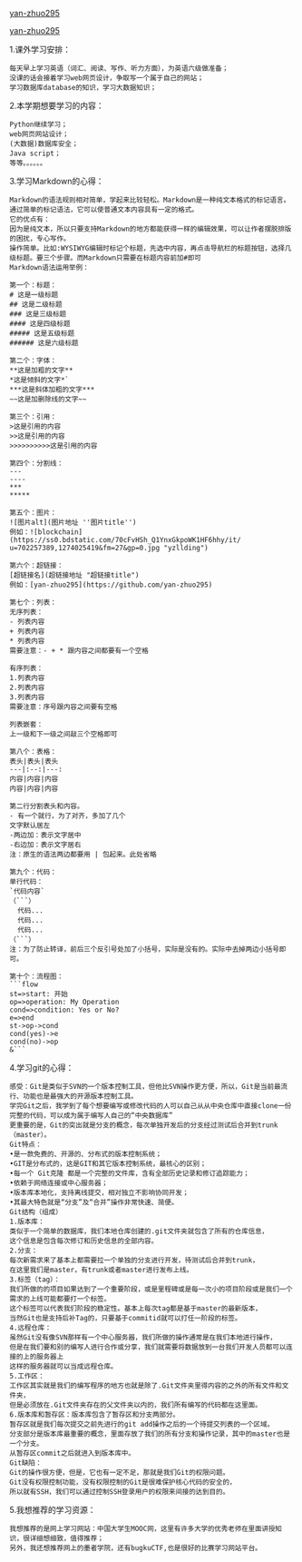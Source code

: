 [yan-zhuo295](https://github.com/yan-zhuo295)

<a href="https://github.com/yan-zhuo295" target="_blank">yan-zhuo295</a>

1.课外学习安排：
```
每天早上学习英语（词汇、阅读、写作、听力方面），为英语六级做准备；
没课的话会接着学习web网页设计，争取写一个属于自己的网站；
学习数据库database的知识，学习大数据知识；
```
2.本学期想要学习的内容：
```
Python继续学习；
web网页网站设计；
(大数据)数据库安全；
Java script；
等等。。。。。。
```
3.学习Markdown的心得：
```
Markdown的语法规则相对简单，学起来比较轻松。Markdown是一种纯文本格式的标记语言。通过简单的标记语法，它可以使普通文本内容具有一定的格式。
它的优点有：
因为是纯文本，所以只要支持Markdown的地方都能获得一样的编辑效果，可以让作者摆脱排版的困扰，专心写作。
操作简单。比如:WYSIWYG编辑时标记个标题，先选中内容，再点击导航栏的标题按钮，选择几级标题。要三个步骤。而Markdown只需要在标题内容前加#即可
Markdown语法运用举例：

第一个：标题：
# 这是一级标题
## 这是二级标题
### 这是三级标题
#### 这是四级标题
##### 这是五级标题
###### 这是六级标题

第二个：字体：
**这是加粗的文字**
*这是倾斜的文字*`
***这是斜体加粗的文字***
~~这是加删除线的文字~~

第三个：引用：
>这是引用的内容
>>这是引用的内容
>>>>>>>>>>这是引用的内容

第四个：分割线：
---
----
***
*****

第五个：图片：
![图片alt](图片地址 ''图片title'')
例如：![blockchain](https://ss0.bdstatic.com/70cFvHSh_Q1YnxGkpoWK1HF6hhy/it/
u=702257389,1274025419&fm=27&gp=0.jpg "yzllding")

第六个：超链接：
[超链接名](超链接地址 "超链接title")
例如：[yan-zhuo295](https://github.com/yan-zhuo295)

第七个：列表：
无序列表：
- 列表内容
+ 列表内容
* 列表内容
需要注意：- + * 跟内容之间都要有一个空格

有序列表：
1.列表内容
2.列表内容
3.列表内容
需要注意：序号跟内容之间要有空格

列表嵌套：
上一级和下一级之间敲三个空格即可

第八个：表格：
表头|表头|表头
---|:--:|---:
内容|内容|内容
内容|内容|内容

第二行分割表头和内容。
- 有一个就行，为了对齐，多加了几个
文字默认居左
-两边加：表示文字居中
-右边加：表示文字居右
注：原生的语法两边都要用 | 包起来。此处省略

第九个：代码：
单行代码：
`代码内容`
（```）
  代码...
  代码...
  代码...
（```）
注：为了防止转译，前后三个反引号处加了小括号，实际是没有的。实际中去掉两边小括号即可。

第十个：流程图：
```flow
st=>start: 开始
op=>operation: My Operation
cond=>condition: Yes or No?
e=>end
st->op->cond
cond(yes)->e
cond(no)->op
&```
```
4.学习git的心得：
```
感受：Git是类似于SVN的一个版本控制工具，但他比SVN操作更方便，所以，Git是当前最流行、功能也是最强大的开源版本控制工具。
学完Git之后，我学到了每个想要编写或修改代码的人可以自己从从中央仓库中直接clone一份完整的代码，可以成为属于编写人自己的“中央数据库”
更重要的是，Git的突出就是分支的概念，每次单独开发后的分支经过测试后合并到trunk（master）。
Git特点：
•是一款免费的、开源的、分布式的版本控制系统；
•GIT是分布式的，这是GIT和其它版本控制系统，最核心的区别；
•每一个 Git克隆 都是一个完整的文件库，含有全部历史记录和修订追踪能力；
•依赖于网络连接或中心服务器；
•版本库本地化，支持离线提交，相对独立不影响协同开发；
•其最大特色就是“分支”及“合并”操作非常快速、简便。
Git结构（组成）
1.版本库：
类似于一个简单的数据库，我们本地仓库创建的.git文件夹就包含了所有的仓库信息，
这个信息是包含每次修订和历史信息的全部内容。
2.分支：
每次新需求来了基本上都需要拉一个单独的分支进行开发，待测试后合并到trunk，
在这里我们是master，有trunk或者master进行发布上线。
3.标签（tag）：
我们所做的的项目如果达到了一个重要阶段，或是里程碑或是每一次小的项目阶段或是我们一个需求的上线可能都要打一个标签。
这个标签可以代表我们阶段的稳定性。基本上每次tag都是基于master的最新版本，
当然Git也是支持后补Tag的，只要基于commitid就可以打任一阶段的标签。
4.远程仓库：
虽然Git没有像SVN那样有一个中心服务器，我们所做的操作通常是在我们本地进行操作，
但是在我们要和别的编写人进行合作或分享，我们就需要将数据放到一台我们开发人员都可以连接的上的服务器上
这样的服务器就可以当成远程仓库。
5.工作区：
工作区其实就是我们的编写程序的地方也就是除了.Git文件夹里得内容的之外的所有文件和文件夹，
但是必须放在.Git文件夹存在的父文件夹以内的，我们所有编写的代码都在这里面。
6.版本库和暂存区：版本库包含了暂存区和分支两部分。
暂存区就是我们每次提交之前先进行的git add操作之后的一个待提交列表的一个区域。
分支部分是版本库最重要的概念，里面存放了我们的所有分支和操作记录，其中的master也是一个分支。
从暂存区commit之后就进入到版本库中。
Git缺陷：
Git的操作很方便，但是，它也有一定不足，那就是我们Git的权限问题。
Git没有权限控制功能，没有权限控制的Git是很难保护核心代码的安全的，
所以就有SSH，我们可以通过控制SSH登录用户的权限来间接的达到目的。
```
5.我想推荐的学习资源：
```
我想推荐的是网上学习网站：中国大学生MOOC网，这里有许多大学的优秀老师在里面讲授知识，很详细想细致，值得推荐；
另外，我还想推荐网上的墨者学院，还有bugkuCTF,也是很好的比赛学习网站平台。
```
